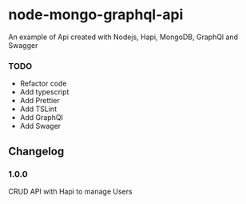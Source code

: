 # node-mongo-graphql-api

An example of Api created with Nodejs, Hapi, MongoDB, GraphQl and Swagger

### TODO

- Refactor code
- Add typescript
- Add Prettier
- Add TSLint
- Add GraphQl
- Add Swager

## Changelog

### 1.0.0

CRUD API with Hapi to manage Users

